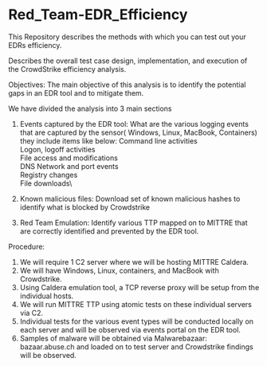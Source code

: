 # Red_Team-EDR_Efficiency
This Repository describes the methods with which you can test out your EDRs efficiency.

Describes the overall test case design, implementation, and 
execution of the CrowdStrike efficiency analysis.

Objectives: The main objective of this analysis is to identify the potential gaps in an EDR tool and 
to mitigate them.

We have divided the analysis into 3 main sections
1. Events captured by the EDR tool: What are the various logging events that are captured by 
the sensor( Windows, Linux, MacBook, Containers) they include items like below:
    Command line activities\
    Logon, logoff activities\
    File access and modifications\
    DNS Network and port events\
    Registry changes\
    File downloads\

2. Known malicious files: Download set of known malicious hashes to identify what is blocked 
by Crowdstrike

3. Red Team Emulation: Identify various TTP mapped on to MITTRE that are correctly identified 
and prevented by the EDR tool.

Procedure:
1. We will require 1 C2 server where we will be hosting MITTRE Caldera.
2. We will have Windows, Linux, containers, and MacBook with Crowdstrike.
3. Using Caldera emulation tool, a TCP reverse proxy will be setup from the individual hosts.
4. We will run MITTRE TTP using atomic tests on these individual servers via C2.
5. Individual tests for the various event types will be conducted locally on each server and will 
be observed via events portal on the EDR tool.
6. Samples of malware will be obtained via Malwarebazaar: bazaar.abuse.ch and loaded on to 
test server and Crowdstrike findings will be observed.

